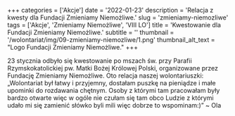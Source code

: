 +++
categories = ['Akcje']
date = '2022-01-23'
description = 'Relacja z kwesty dla Fundacji Zmieniamy Niemożliwe.'
slug = 'zmieniamy-niemozliwe'
tags = ['Akcje', 'Zmieniamy Niemożliwe', 'VIII LO']
title = 'Kwestowanie dla Fundacji Zmieniamy Niemożliwe.'
subtitle = ''
thumbnail = '/wolontariat/img/09-zmieniamy-niemozliwe/1.png'
thumbnail_alt_text = "Logo Fundacji Zmieniamy Niemożliwe."
+++

23 stycznia odbyło się kwestowanie po mszach św. przy Parafii Rzymskokatolickiej pw. Matki Bożej Królowej Polski, organizowane przez Fundację Zmieniamy Niemożliwe. Oto relacja naszej wolontariuszki: „Wolontariat był łatwy i przyjemny, dostałam puszkę na pieniądze i małe upominki do rozdawania chętnym. Osoby z którymi tam pracowałam były bardzo otwarte więc w ogóle nie czułam się tam obco  Ludzie z którymi udało mi się zamienić słówko byli mili więc dobrze to wspominam:)” ~ Ola